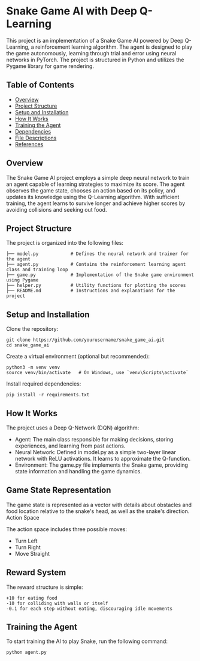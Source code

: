 # Snake Game AI with Deep Q-Learning

This project is an implementation of a Snake Game AI powered by Deep Q-Learning, a reinforcement learning algorithm. The agent is designed to play the game autonomously, learning through trial and error using neural networks in PyTorch. The project is structured in Python and utilizes the Pygame library for game rendering.

## Table of Contents

- [Overview](#overview)
- [Project Structure](#project-structure)
- [Setup and Installation](#setup-and-installation)
- [How It Works](#how-it-works)
- [Training the Agent](#training-the-agent)
- [Dependencies](#dependencies)
- [File Descriptions](#file-descriptions)
- [References](#references)

## Overview

The Snake Game AI project employs a simple deep neural network to train an agent capable of learning strategies to maximize its score. The agent observes the game state, chooses an action based on its policy, and updates its knowledge using the Q-Learning algorithm. With sufficient training, the agent learns to survive longer and achieve higher scores by avoiding collisions and seeking out food.

## Project Structure

The project is organized into the following files:

```plaintext
├── model.py            # Defines the neural network and trainer for the agent
├── agent.py            # Contains the reinforcement learning agent class and training loop
├── game.py             # Implementation of the Snake game environment using Pygame
├── helper.py           # Utility functions for plotting the scores
├── README.md           # Instructions and explanations for the project
```

## Setup and Installation

Clone the repository:

```
git clone https://github.com/yourusername/snake_game_ai.git
cd snake_game_ai
```

Create a virtual environment (optional but recommended):

```
python3 -m venv venv
source venv/bin/activate   # On Windows, use `venv\Scripts\activate`
```

Install required dependencies:

```
pip install -r requirements.txt
```

## How It Works

The project uses a Deep Q-Network (DQN) algorithm:

- Agent: The main class responsible for making decisions, storing experiences, and learning from past actions.
- Neural Network: Defined in model.py as a simple two-layer linear network with ReLU activations. It learns to approximate the Q-function.
- Environment: The game.py file implements the Snake game, providing state information and handling the game dynamics.

## Game State Representation

The game state is represented as a vector with details about obstacles and food location relative to the snake's head, as well as the snake's direction.
Action Space

The action space includes three possible moves:

- Turn Left
- Turn Right
- Move Straight

## Reward System

The reward structure is simple:

    +10 for eating food
    -10 for colliding with walls or itself
    -0.1 for each step without eating, discouraging idle movements

## Training the Agent

To start training the AI to play Snake, run the following command:

```
python agent.py
```
